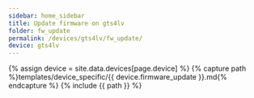 ```yaml
---
sidebar: home_sidebar
title: Update firmware on gts4lv
folder: fw_update
permalink: /devices/gts4lv/fw_update/
device: gts4lv
---
```

{% assign device = site.data.devices[page.device] %}
{% capture path %}templates/device_specific/{{ device.firmware_update }}.md{% endcapture %}
{% include {{ path }} %}
